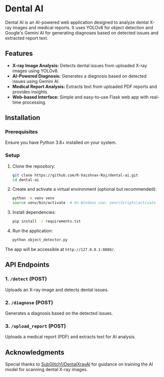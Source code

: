 # Dental AI

Dental AI is an AI-powered web application designed to analyze dental X-ray images and medical reports. It uses YOLOv8 for object detection and Google's Gemini AI for generating diagnoses based on detected issues and extracted report text.

## Features

- **X-ray Image Analysis:** Detects dental issues from uploaded X-ray images using YOLOv8.
- **AI-Powered Diagnosis:** Generates a diagnosis based on detected issues using Gemini AI.
- **Medical Report Analysis:** Extracts text from uploaded PDF reports and provides insights.
- **Web-based Interface:** Simple and easy-to-use Flask web app with real-time processing.

## Installation

### Prerequisites

Ensure you have Python 3.8+ installed on your system.

### Setup

1. Clone the repository:
   ```bash
   git clone https://github.com/R-Vaishnav-Raj/dental-ai.git
   cd dental-ai
   ```
2. Create and activate a virtual environment (optional but recommended):
   ```bash
   python -m venv venv
   source venv/bin/activate  # On Windows use: venv\Scripts\activate
   ```
3. Install dependencies:
   ```bash
   pip install -r requirements.txt
   ```
4. Run the application:
   ```bash
   python object_detector.py
   ```

The app will be accessible at `http://127.0.0.1:8080/`.

## API Endpoints

### 1. `/detect` (POST)

Uploads an X-ray image and detects dental issues.

### 2. `/diagnose` (POST)

Generates a diagnosis based on the detected issues.

### 3. `/upload_report` (POST)

Uploads a medical report (PDF) and extracts text for AI analysis.

## Acknowledgments

Special thanks to [SubGlitch1/DentalXrayAI](https://github.com/SubGlitch1/DentalXrayAI) for guidance on training the AI model for scanning dental X-ray images.

##


